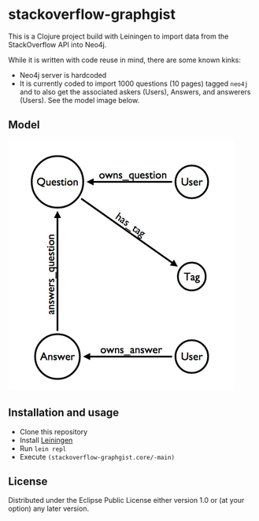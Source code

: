 # stackoverflow-graphgist

This is a Clojure project build with Leiningen to import data from the StackOverflow API into Neo4j.

While it is written with code reuse in mind, there are some known kinks:
 * Neo4j server is hardcoded
 * It is currently coded to import 1000 questions (10 pages) tagged `neo4j` and to also get the associated askers (Users), Answers, and answerers (Users).  See the model image below.

## Model

![StackOverflow domain model](https://raw.githubusercontent.com/cheerfulstoic/stackoverflow-graphgist/master/model.png)

## Installation and usage

 * Clone this repository
 * Install [Leiningen](http://leiningen.org/)
 * Run `lein repl`
 * Execute `(stackoverflow-graphgist.core/-main)`

## License

Distributed under the Eclipse Public License either version 1.0 or (at
your option) any later version.
